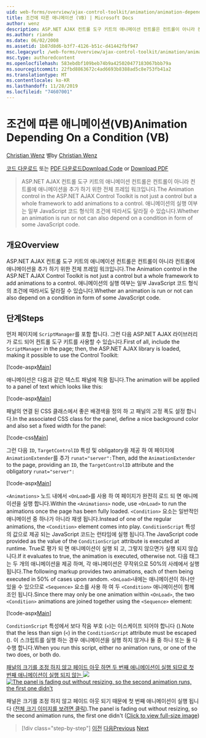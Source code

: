 ```yaml
---
uid: web-forms/overview/ajax-control-toolkit/animation/animation-depending-on-a-condition-vb
title: 조건에 따른 애니메이션 (VB) | Microsoft Docs
author: wenz
description: ASP.NET AJAX 컨트롤 도구 키트의 애니메이션 컨트롤은 컨트롤이 아니라 컨트롤에 애니메이션을 추가 하기 위한 전체 프레임 워크입니다. 애니메이션의 여부입니다.
ms.author: riande
ms.date: 06/02/2008
ms.assetid: 1b87d8d6-b3f7-4126-b51c-d41442fbf947
msc.legacyurl: /web-forms/overview/ajax-control-toolkit/animation/animation-depending-on-a-condition-vb
msc.type: authoredcontent
ms.openlocfilehash: 583ebdbf109beb74b9a425020477183067bbb79a
ms.sourcegitcommit: 22fbd8863672c4ad6693b8388ad5c8e753fb41a2
ms.translationtype: MT
ms.contentlocale: ko-KR
ms.lasthandoff: 11/28/2019
ms.locfileid: "74607001"
---
```

# <a name="animation-depending-on-a-condition-vb"></a><span data-ttu-id="53edf-104">조건에 따른 애니메이션(VB)</span><span class="sxs-lookup"><span data-stu-id="53edf-104">Animation Depending On a Condition (VB)</span></span>

<span data-ttu-id="53edf-105">[Christian Wenz](https://github.com/wenz) 별</span><span class="sxs-lookup"><span data-stu-id="53edf-105">by [Christian Wenz](https://github.com/wenz)</span></span>

<span data-ttu-id="53edf-106">[코드 다운로드](https://download.microsoft.com/download/f/9/a/f9a26acd-8df4-4484-8a18-199e4598f411/Animation4.vb.zip) 또는 [PDF 다운로드](https://download.microsoft.com/download/6/7/1/6718d452-ff89-4d3f-a90e-c74ec2d636a3/animation4VB.pdf)</span><span class="sxs-lookup"><span data-stu-id="53edf-106">[Download Code](https://download.microsoft.com/download/f/9/a/f9a26acd-8df4-4484-8a18-199e4598f411/Animation4.vb.zip) or [Download PDF](https://download.microsoft.com/download/6/7/1/6718d452-ff89-4d3f-a90e-c74ec2d636a3/animation4VB.pdf)</span></span>

> <span data-ttu-id="53edf-107">ASP.NET AJAX 컨트롤 도구 키트의 애니메이션 컨트롤은 컨트롤이 아니라 컨트롤에 애니메이션을 추가 하기 위한 전체 프레임 워크입니다.</span><span class="sxs-lookup"><span data-stu-id="53edf-107">The Animation control in the ASP.NET AJAX Control Toolkit is not just a control but a whole framework to add animations to a control.</span></span> <span data-ttu-id="53edf-108">애니메이션의 실행 여부는 일부 JavaScript 코드 형식의 조건에 따라서도 달라질 수 있습니다.</span><span class="sxs-lookup"><span data-stu-id="53edf-108">Whether an animation is run or not can also depend on a condition in form of some JavaScript code.</span></span>

## <a name="overview"></a><span data-ttu-id="53edf-109">개요</span><span class="sxs-lookup"><span data-stu-id="53edf-109">Overview</span></span>

<span data-ttu-id="53edf-110">ASP.NET AJAX 컨트롤 도구 키트의 애니메이션 컨트롤은 컨트롤이 아니라 컨트롤에 애니메이션을 추가 하기 위한 전체 프레임 워크입니다.</span><span class="sxs-lookup"><span data-stu-id="53edf-110">The Animation control in the ASP.NET AJAX Control Toolkit is not just a control but a whole framework to add animations to a control.</span></span> <span data-ttu-id="53edf-111">애니메이션의 실행 여부는 일부 JavaScript 코드 형식의 조건에 따라서도 달라질 수 있습니다.</span><span class="sxs-lookup"><span data-stu-id="53edf-111">Whether an animation is run or not can also depend on a condition in form of some JavaScript code.</span></span>

## <a name="steps"></a><span data-ttu-id="53edf-112">단계</span><span class="sxs-lookup"><span data-stu-id="53edf-112">Steps</span></span>

<span data-ttu-id="53edf-113">먼저 페이지에 `ScriptManager`를 포함 합니다. 그런 다음 ASP.NET AJAX 라이브러리가 로드 되어 컨트롤 도구 키트를 사용할 수 있습니다.</span><span class="sxs-lookup"><span data-stu-id="53edf-113">First of all, include the `ScriptManager` in the page; then, the ASP.NET AJAX library is loaded, making it possible to use the Control Toolkit:</span></span>

[!code-aspx[Main](animation-depending-on-a-condition-vb/samples/sample1.aspx)]

<span data-ttu-id="53edf-114">애니메이션은 다음과 같은 텍스트 패널에 적용 됩니다.</span><span class="sxs-lookup"><span data-stu-id="53edf-114">The animation will be applied to a panel of text which looks like this:</span></span>

[!code-aspx[Main](animation-depending-on-a-condition-vb/samples/sample2.aspx)]

<span data-ttu-id="53edf-115">패널의 연결 된 CSS 클래스에서 좋은 배경색을 정의 하 고 패널의 고정 폭도 설정 합니다.</span><span class="sxs-lookup"><span data-stu-id="53edf-115">In the associated CSS class for the panel, define a nice background color and also set a fixed width for the panel:</span></span>

[!code-css[Main](animation-depending-on-a-condition-vb/samples/sample3.css)]

<span data-ttu-id="53edf-116">그런 다음 `ID`, `TargetControlID` 특성 및 obligatory을 제공 하 여 페이지에 `AnimationExtender`를 추가 `runat="server":`</span><span class="sxs-lookup"><span data-stu-id="53edf-116">Then, add the `AnimationExtender` to the page, providing an `ID`, the `TargetControlID` attribute and the obligatory `runat="server":`</span></span>

[!code-aspx[Main](animation-depending-on-a-condition-vb/samples/sample4.aspx)]

<span data-ttu-id="53edf-117">`<Animations>` 노드 내에서 `<OnLoad>`를 사용 하 여 페이지가 완전히 로드 되 면 애니메이션을 실행 합니다.</span><span class="sxs-lookup"><span data-stu-id="53edf-117">Within the `<Animations>` node, use `<OnLoad>` to run the animations once the page has been fully loaded.</span></span> <span data-ttu-id="53edf-118">`<Condition>` 요소는 일반적인 애니메이션 중 하나가 아니라 재생 됩니다.</span><span class="sxs-lookup"><span data-stu-id="53edf-118">Instead of one of the regular animations, the `<Condition>` element comes into play.</span></span> <span data-ttu-id="53edf-119">`ConditionScript` 특성의 값으로 제공 되는 JavaScript 코드는 런타임에 실행 됩니다.</span><span class="sxs-lookup"><span data-stu-id="53edf-119">The JavaScript code provided as the value of the `ConditionScript` attribute is executed at runtime.</span></span> <span data-ttu-id="53edf-120">True로 평가 되 면 애니메이션이 실행 되 고, 그렇지 않으면가 실행 되지 않습니다.</span><span class="sxs-lookup"><span data-stu-id="53edf-120">If it evaluates to true, the animation is executed, otherwise not.</span></span> <span data-ttu-id="53edf-121">다음 태그는 두 개의 애니메이션을 제공 하며, 각 애니메이션은 무작위으로 50%의 사례에서 실행 됩니다.</span><span class="sxs-lookup"><span data-stu-id="53edf-121">The following markup provides two animations, each of them being executed in 50% of cases upon random.</span></span> <span data-ttu-id="53edf-122">`<OnLoad>`내에는 애니메이션이 하나만 있을 수 있으므로 `<Sequence>` 요소를 사용 하 여 두 `<Condition>` 애니메이션이 함께 조인 됩니다.</span><span class="sxs-lookup"><span data-stu-id="53edf-122">Since there may only be one animation within `<OnLoad>`, the two `<Condition>` animations are joined together using the `<Sequence>` element:</span></span>

[!code-aspx[Main](animation-depending-on-a-condition-vb/samples/sample5.aspx)]

<span data-ttu-id="53edf-123">`ConditionScript` 특성에서 보다 작음 부호 (`<`)는 이스케이프 되어야 합니다 ().</span><span class="sxs-lookup"><span data-stu-id="53edf-123">Note that the less than sign (`<`) in the `ConditionScript` attribute must be escaped ().</span></span> <span data-ttu-id="53edf-124">이 스크립트를 실행 하는 경우 애니메이션을 실행 하지 않거나 둘 중 하나 또는 둘 다 수행 합니다.</span><span class="sxs-lookup"><span data-stu-id="53edf-124">When you run this script, either no animation runs, or one of the two does, or both do.</span></span>

<span data-ttu-id="53edf-125">[패널의 크기를 조정 하지 않고 페이드 아웃 하면 두 번째 애니메이션이 실행 되므로 첫 번째 애니메이션이 실행 되지 않는 ![](animation-depending-on-a-condition-vb/_static/image2.png)](animation-depending-on-a-condition-vb/_static/image1.png)</span><span class="sxs-lookup"><span data-stu-id="53edf-125">[![The panel is fading out without resizing, so the second animation runs, the first one didn't](animation-depending-on-a-condition-vb/_static/image2.png)](animation-depending-on-a-condition-vb/_static/image1.png)</span></span>

<span data-ttu-id="53edf-126">패널은 크기를 조정 하지 않고 페이드 아웃 되기 때문에 첫 번째 애니메이션이 실행 됩니다 ([전체 크기 이미지를 보려면 클릭](animation-depending-on-a-condition-vb/_static/image3.png)).</span><span class="sxs-lookup"><span data-stu-id="53edf-126">The panel is fading out without resizing, so the second animation runs, the first one didn't ([Click to view full-size image](animation-depending-on-a-condition-vb/_static/image3.png))</span></span>

> [!div class="step-by-step"]
> <span data-ttu-id="53edf-127">[이전](executing-several-animations-after-each-other-vb.md)
> [다음](picking-one-animation-out-of-a-list-vb.md)</span><span class="sxs-lookup"><span data-stu-id="53edf-127">[Previous](executing-several-animations-after-each-other-vb.md)
[Next](picking-one-animation-out-of-a-list-vb.md)</span></span>
